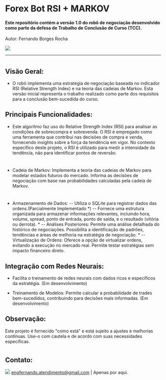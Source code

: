 # Forex Bot RSI + MARKOV 

#### Este repositório contém a versão 1.0 do robô de negociação desenvolvido como parte da defesa de Trabalho de Conclusão de Curso (TCC).

Autor:
Fernando Borges Rocha

[![](https://bdta.ufra.edu.br/jspui/retrieve/973a9dae-2058-42ae-930a-8fbba5c5846d)](https://bdta.ufra.edu.br/jspui/retrieve/973a9dae-2058-42ae-930a-8fbba5c5846d)

---
#
## Visão Geral:
- O robô implementa uma estratégia de negociação baseada no indicador RSI (Relative Strength Index) e na teoria das cadeias de Markov. Esta versão inicial representa o trabalho realizado como parte dos requisitos para a conclusão bem-sucedida do curso.

## Principais Funcionalidades:

- Este algoritmo faz uso do Relative Strength Index (RSI) para analisar as condições de sobrecompra e sobrevenda. O RSI é empregado como uma ferramenta que contribui nas decisões de compra e venda, fornecendo insights sobre a força da tendência em vigor. No contexto específico deste projeto, o RSI é utilizado para medir a intensidade da tendência, não para identificar pontos de reversão.
#
- Cadeia de Markov: Implementa a teoria das cadeias de Markov para modelar estados futuros do mercado. Informa as decisões de negociação com base nas probabilidades calculadas pela cadeia de Markov.
#
- Armazenamento de Dados:
-- Utiliza o SQLite para registrar dados das ordens.(Parcialmente Implementado *)
-- Fornece uma estrutura organizada para armazenar informações relevantes, incluindo hora, volume, spread, ponto de entrada, ponto de saída, e o resultado (vitória ou derrota). *
-- Análises Posteriores: Permite uma análise detalhada do histórico de negociações. Possibilita a identificação de padrões, tendências e áreas de melhoria na estratégia de negociação. *
-- Virtualização de Ordens: Oferece a opção de virtualizar ordens, evitando a execução no mercado real. Permite testar estratégias sem impacto financeiro direto.

## Integração com Redes Neurais: 

- Facilita o treinamento de redes neurais com dados ricos e específicos da estratégia. (Em desenvolvimento)

- Treinamento de Modelos: Permite calcular a probabilidade de trades bem-sucedidos, contribuindo para decisões mais informadas. (Em desenvolvimento)


## Observação:

 Este projeto é fornecido "como está" e está sujeito a ajustes e melhorias contínuas. Use-o com cautela e de acordo com suas necessidades específicas.
 
 #
 #
 ## Contato:
 
 [![](https://i.ibb.co/bX0sdnX/116340.png)](https://bdta.ufra.edu.br/jspui/retrieve/973a9dae-2058-42ae-930a-8fbba5c5846d) 
 engfernando.atendimento@gmail.com | Apenas por aqui. 
